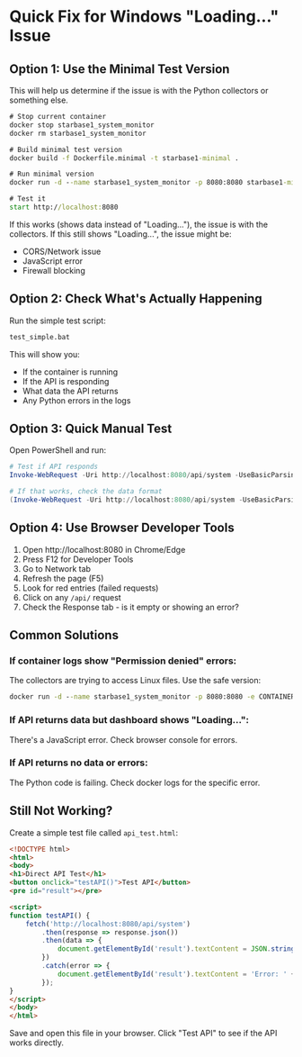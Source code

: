 # Quick Fix for Windows "Loading..." Issue

## Option 1: Use the Minimal Test Version

This will help us determine if the issue is with the Python collectors or something else.

```cmd
# Stop current container
docker stop starbase1_system_monitor
docker rm starbase1_system_monitor

# Build minimal test version
docker build -f Dockerfile.minimal -t starbase1-minimal .

# Run minimal version
docker run -d --name starbase1_system_monitor -p 8080:8080 starbase1-minimal

# Test it
start http://localhost:8080
```

If this works (shows data instead of "Loading..."), the issue is with the collectors.
If this still shows "Loading...", the issue might be:
- CORS/Network issue
- JavaScript error
- Firewall blocking

## Option 2: Check What's Actually Happening

Run the simple test script:
```cmd
test_simple.bat
```

This will show you:
- If the container is running
- If the API is responding
- What data the API returns
- Any Python errors in the logs

## Option 3: Quick Manual Test

Open PowerShell and run:
```powershell
# Test if API responds
Invoke-WebRequest -Uri http://localhost:8080/api/system -UseBasicParsing

# If that works, check the data format
(Invoke-WebRequest -Uri http://localhost:8080/api/system -UseBasicParsing).Content
```

## Option 4: Use Browser Developer Tools

1. Open http://localhost:8080 in Chrome/Edge
2. Press F12 for Developer Tools
3. Go to Network tab
4. Refresh the page (F5)
5. Look for red entries (failed requests)
6. Click on any `/api/` request
7. Check the Response tab - is it empty or showing an error?

## Common Solutions

### If container logs show "Permission denied" errors:
The collectors are trying to access Linux files. Use the safe version:
```cmd
docker run -d --name starbase1_system_monitor -p 8080:8080 -e CONTAINER_MODE=true -e DISABLE_HARDWARE_MONITORING=true -e DISABLE_TEMPERATURE_MONITORING=true starbase1-monitor
```

### If API returns data but dashboard shows "Loading...":
There's a JavaScript error. Check browser console for errors.

### If API returns no data or errors:
The Python code is failing. Check docker logs for the specific error.

## Still Not Working?

Create a simple test file called `api_test.html`:

```html
<!DOCTYPE html>
<html>
<body>
<h1>Direct API Test</h1>
<button onclick="testAPI()">Test API</button>
<pre id="result"></pre>

<script>
function testAPI() {
    fetch('http://localhost:8080/api/system')
        .then(response => response.json())
        .then(data => {
            document.getElementById('result').textContent = JSON.stringify(data, null, 2);
        })
        .catch(error => {
            document.getElementById('result').textContent = 'Error: ' + error;
        });
}
</script>
</body>
</html>
```

Save and open this file in your browser. Click "Test API" to see if the API works directly.